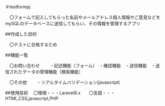 ＃testformpj

　〇フォームで記入してもらった名前やメールアドレス個人情報やご意見などをmySQLのデータベースに送信してもらい、その情報を管理するアプリ

##作成した目的

　〇テストに合格するため

##機能一覧

　〇お問い合わせ
　　・記述機能（フォーム）　・確認機能　・送信機能　・送信されたデータの管理機能（検索機能）

　〇その他
　　・リアルタイムバリデーション(javascript)


##使用技術
　〇環境・・・Laravel8.x　　〇言語・・・HTML,CSS,javascript,PHP



